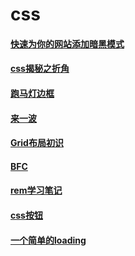# css

#### [快速为你的网站添加暗黑模式](/css/快速为你的网站添加暗黑模式.md)
#### [css揭秘之折角](/css/css折角.md)
#### [跑马灯边框](/css/runBorder.md)
#### [来一波](/css/cssEffectsFlex.md)
#### [Grid布局初识](/css/grid.md)
#### [BFC](/css/css--BFC.md)
#### [rem学习笔记](/css/css--rem学习笔记.md)
#### [css按钮](/css/css-buttons.md)
#### [一个简单的loading](/css/css-loading.md)